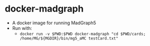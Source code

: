 # docker-madgraph

* A docker image for running MadGraph5
* Run with:
	* `docker run -v $PWD:$PWD docker-madgraph "cd $PWD/cards; /home/MG/${MGDIR}/bin/mg5_aMC testCard.txt"`
